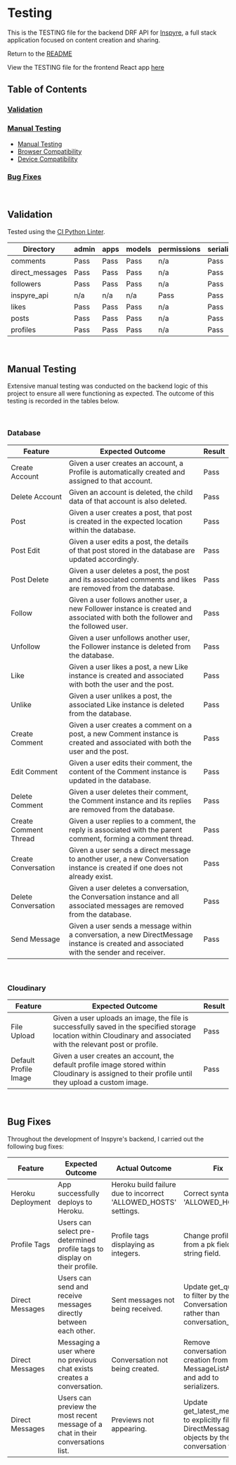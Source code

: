 # Testing

This is the TESTING file for the backend DRF API for [Inspyre](https://inspyre-53afb73e4a64.herokuapp.com/), a full stack application focused on content creation and sharing.

Return to the [README](./README.md)

View the TESTING file for the frontend React app [here](#https://github.com/MattMiles95/PP5_Inspyre_Frontend/blob/main/TESTING.md)

## Table of Contents

### [Validation](#validation)

### [Manual Testing](#manual-testing)

- [Manual Testing](#manual-testing)
- [Browser Compatibility](#browser-compatibility)
- [Device Compatibility](#device-compatibility)

### [Bug Fixes](#bug-fixes)

<br>

## Validation

Tested using the [CI Python Linter](https://pep8ci.herokuapp.com/).

| **Directory**   | **admin** | **apps** | **models** | **permissions** | **serializers** | **settings** | **urls** | **views** |
| --------------- | --------- | -------- | ---------- | --------------- | --------------- | ------------ | -------- | --------- |
| comments        | Pass      | Pass     | Pass       | n/a             | Pass            | n/a          | Pass     | Pass      |
| direct_messages | Pass      | Pass     | Pass       | n/a             | Pass            | n/a          | Pass     | Pass      |
| followers       | Pass      | Pass     | Pass       | n/a             | Pass            | n/a          | Pass     | Pass      |
| inspyre_api     | n/a       | n/a      | n/a        | Pass            | Pass            | Pass         | Pass     | Pass      |
| likes           | Pass      | Pass     | Pass       | n/a             | Pass            | n/a          | Pass     | Pass      |
| posts           | Pass      | Pass     | Pass       | n/a             | Pass            | n/a          | Pass     | Pass      |
| profiles        | Pass      | Pass     | Pass       | n/a             | Pass            | n/a          | Pass     | Pass      |

<br>

## Manual Testing

Extensive manual testing was conducted on the backend logic of this project to ensure all were functioning as expected. The outcome of this testing is recorded in the tables below.

<br>

### Database

| **Feature**           | **Expected Outcome**                                                                                                                     | **Result** |
| --------------------- | ---------------------------------------------------------------------------------------------------------------------------------------- | ---------- |
| Create Account        | Given a user creates an account, a Profile is automatically created and assigned to that account.                                        | Pass       |
| Delete Account        | Given an account is deleted, the child data of that account is also deleted.                                                             | Pass       |
| Post                  | Given a user creates a post, that post is created in the expected location within the database.                                          | Pass       |
| Post Edit             | Given a user edits a post, the details of that post stored in the database are updated accordingly.                                      | Pass       |
| Post Delete           | Given a user deletes a post, the post and its associated comments and likes are removed from the database.                               | Pass       |
| Follow                | Given a user follows another user, a new Follower instance is created and associated with both the follower and the followed user.       | Pass       |
| Unfollow              | Given a user unfollows another user, the Follower instance is deleted from the database.                                                 | Pass       |
| Like                  | Given a user likes a post, a new Like instance is created and associated with both the user and the post.                                | Pass       |
| Unlike                | Given a user unlikes a post, the associated Like instance is deleted from the database.                                                  | Pass       |
| Create Comment        | Given a user creates a comment on a post, a new Comment instance is created and associated with both the user and the post.              | Pass       |
| Edit Comment          | Given a user edits their comment, the content of the Comment instance is updated in the database.                                        | Pass       |
| Delete Comment        | Given a user deletes their comment, the Comment instance and its replies are removed from the database.                                  | Pass       |
| Create Comment Thread | Given a user replies to a comment, the reply is associated with the parent comment, forming a comment thread.                            | Pass       |
| Create Conversation   | Given a user sends a direct message to another user, a new Conversation instance is created if one does not already exist.               | Pass       |
| Delete Conversation   | Given a user deletes a conversation, the Conversation instance and all associated messages are removed from the database.                | Pass       |
| Send Message          | Given a user sends a message within a conversation, a new DirectMessage instance is created and associated with the sender and receiver. | Pass       |

<br>

### Cloudinary

| **Feature**           | **Expected Outcome**                                                                                                                                                | **Result** |
| --------------------- | ------------------------------------------------------------------------------------------------------------------------------------------------------------------- | ---------- |
| File Upload           | Given a user uploads an image, the file is successfully saved in the specified storage location within Cloudinary and associated with the relevant post or profile. | Pass       |
| Default Profile Image | Given a user creates an account, the default profile image stored within Cloudinary is assigned to their profile until they upload a custom image.                  | Pass       |

<br>

## Bug Fixes

Throughout the development of Inspyre's backend, I carried out the following bug fixes:

| Feature           | Expected Outcome                                                                 | Actual Outcome                                                  | Fix                                                                                             |
| ----------------- | -------------------------------------------------------------------------------- | --------------------------------------------------------------- | ----------------------------------------------------------------------------------------------- |
| Heroku Deployment | App successfully deploys to Heroku.                                              | Heroku build failure due to incorrect 'ALLOWED_HOSTS' settings. | Correct syntax for 'ALLOWED_HOSTS'.                                                             |
| Profile Tags      | Users can select pre-determined profile tags to display on their profile.        | Profile tags displaying as integers.                            | Change profile tags from a pk field to a string field.                                          |
| Direct Messages   | Users can send and receive messages directly between each other.                 | Sent messages not being received.                               | Update get_queryset to filter by the Conversation object rather than conversation_id.           |
| Direct Messages   | Messaging a user where no previous chat exists creates a conversation.           | Conversation not being created.                                 | Remove conversation creation from MessageListAPIView and add to serializers.                    |
| Direct Messages   | Users can preview the most recent message of a chat in their conversations list. | Previews not appearing.                                         | Update get_latest_message to explicitly filter DirectMessage objects by the conversation field. |
